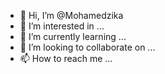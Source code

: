 - 👋 Hi, I’m @Mohamedzika
- 👀 I’m interested in ...
- 🌱 I’m currently learning ...
- 💞️ I’m looking to collaborate on ...
- 📫 How to reach me ...

<!---
Mohamedzika/Mohamedzika is a ✨ special ✨ repository because its `README.md` (this file) appears on your GitHub profile.
You can click the Preview link to take a look at your changes.
--->
